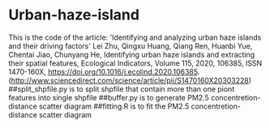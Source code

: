 # Urban-haze-island
This is the code of the article: 'Identifying and analyzing urban haze islands and their driving factors'
Lei Zhu, Qingxu Huang, Qiang Ren, Huanbi Yue, Chentai Jiao, Chunyang He,
Identifying urban haze islands and extracting their spatial features,
Ecological Indicators,
Volume 115,
2020,
106385,
ISSN 1470-160X,
https://doi.org/10.1016/j.ecolind.2020.106385.
(http://www.sciencedirect.com/science/article/pii/S1470160X20303228)
##split_shpfile.py is to split shpfile that contain more than one piont features into single shpfile
##buffer.py is to generate PM2.5 concentretion-distance scatter diagram
##fitting.R is to fit the PM2.5 concentretion-distance scatter diagram

